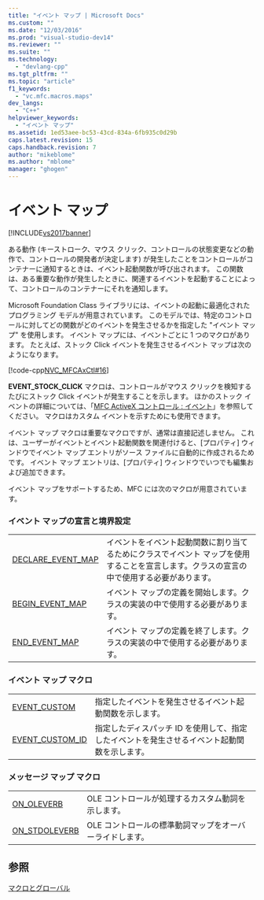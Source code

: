```yaml
---
title: "イベント マップ | Microsoft Docs"
ms.custom: ""
ms.date: "12/03/2016"
ms.prod: "visual-studio-dev14"
ms.reviewer: ""
ms.suite: ""
ms.technology: 
  - "devlang-cpp"
ms.tgt_pltfrm: ""
ms.topic: "article"
f1_keywords: 
  - "vc.mfc.macros.maps"
dev_langs: 
  - "C++"
helpviewer_keywords: 
  - "イベント マップ"
ms.assetid: 1ed53aee-bc53-43cd-834a-6fb935c0d29b
caps.latest.revision: 15
caps.handback.revision: 7
author: "mikeblome"
ms.author: "mblome"
manager: "ghogen"
---
```

# イベント マップ
[!INCLUDE[vs2017banner](../../assembler/inline/includes/vs2017banner.md)]

ある動作 \(キーストローク、マウス クリック、コントロールの状態変更などの動作で、コントロールの開発者が決定します\) が発生したことをコントロールがコンテナーに通知するときは、イベント起動関数が呼び出されます。  この関数は、ある重要な動作が発生したときに、関連するイベントを起動することによって、コントロールのコンテナーにそれを通知します。  
  
 Microsoft Foundation Class ライブラリには、イベントの起動に最適化されたプログラミング モデルが用意されています。  このモデルでは、特定のコントロールに対してどの関数がどのイベントを発生させるかを指定した "イベント マップ" を使用します。  イベント マップには、イベントごとに 1 つのマクロがあります。  たとえば、ストック Click イベントを発生させるイベント マップは次のようになります。  
  
 [!code-cpp[NVC_MFCAxCtl#16](../../mfc/reference/codesnippet/CPP/event-maps_1.cpp)]  
  
 **EVENT\_STOCK\_CLICK** マクロは、コントロールがマウス クリックを検知するたびにストック Click イベントが発生することを示します。  ほかのストック イベントの詳細については、「[MFC ActiveX コントロール : イベント](../../mfc/mfc-activex-controls-events.md)」を参照してください。  マクロはカスタム イベントを示すためにも使用できます。  
  
 イベント マップ マクロは重要なマクロですが、通常は直接記述しません。  これは、ユーザーがイベントとイベント起動関数を関連付けると、\[プロパティ\] ウィンドウでイベント マップ エントリがソース ファイルに自動的に作成されるためです。  イベント マップ エントリは、\[プロパティ\] ウィンドウでいつでも編集および追加できます。  
  
 イベント マップをサポートするため、MFC には次のマクロが用意されています。  
  
### イベント マップの宣言と境界設定  
  
|||  
|-|-|  
|[DECLARE\_EVENT\_MAP](../Topic/DECLARE_EVENT_MAP.md)|イベントをイベント起動関数に割り当てるためにクラスでイベント マップを使用することを宣言します。クラスの宣言の中で使用する必要があります。|  
|[BEGIN\_EVENT\_MAP](../Topic/BEGIN_EVENT_MAP.md)|イベント マップの定義を開始します。クラスの実装の中で使用する必要があります。|  
|[END\_EVENT\_MAP](../Topic/END_EVENT_MAP.md)|イベント マップの定義を終了します。クラスの実装の中で使用する必要があります。|  
  
### イベント マップ マクロ  
  
|||  
|-|-|  
|[EVENT\_CUSTOM](../Topic/EVENT_CUSTOM.md)|指定したイベントを発生させるイベント起動関数を示します。|  
|[EVENT\_CUSTOM\_ID](../Topic/EVENT_CUSTOM_ID.md)|指定したディスパッチ ID を使用して、指定したイベントを発生させるイベント起動関数を示します。|  
  
### メッセージ マップ マクロ  
  
|||  
|-|-|  
|[ON\_OLEVERB](../Topic/ON_OLEVERB.md)|OLE コントロールが処理するカスタム動詞を示します。|  
|[ON\_STDOLEVERB](../Topic/ON_STDOLEVERB.md)|OLE コントロールの標準動詞マップをオーバーライドします。|  
  
## 参照  
 [マクロとグローバル](../../mfc/reference/mfc-macros-and-globals.md)